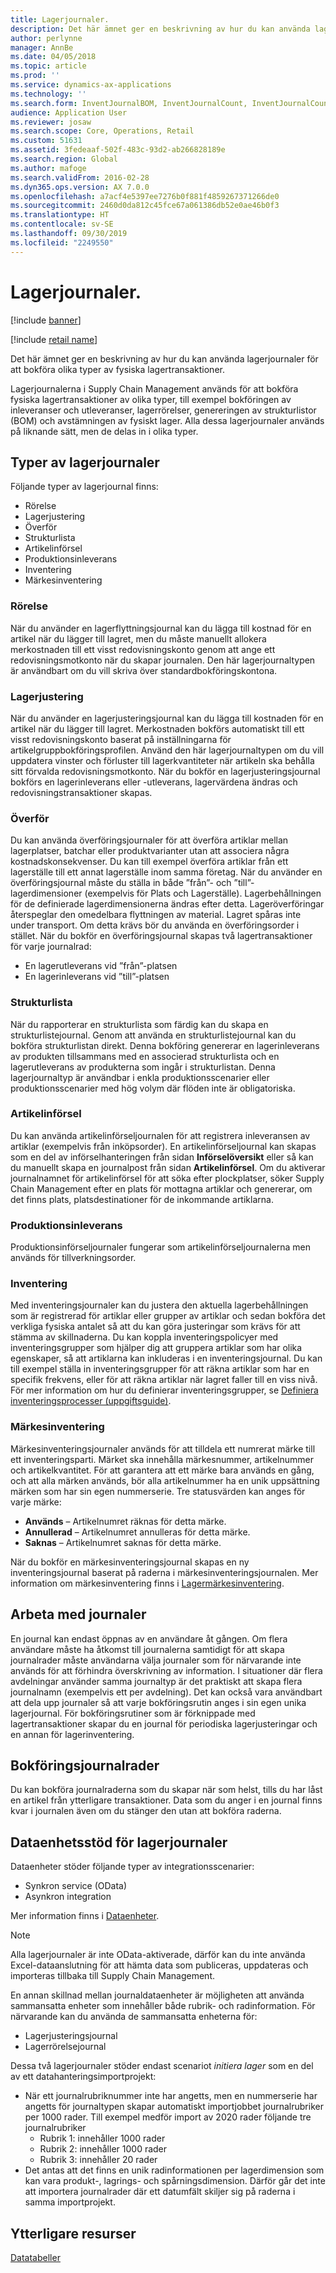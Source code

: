 ```yaml
---
title: Lagerjournaler.
description: Det här ämnet ger en beskrivning av hur du kan använda lagerjournaler för att bokföra olika typer av fysiska lagertransaktioner.
author: perlynne
manager: AnnBe
ms.date: 04/05/2018
ms.topic: article
ms.prod: ''
ms.service: dynamics-ax-applications
ms.technology: ''
ms.search.form: InventJournalBOM, InventJournalCount, InventJournalCountTag, InventJournalLossProfit, InventJournalMovement, InventJournalTransfer, WMSJournalTable
audience: Application User
ms.reviewer: josaw
ms.search.scope: Core, Operations, Retail
ms.custom: 51631
ms.assetid: 3fedeaaf-502f-483c-93d2-ab266828189e
ms.search.region: Global
ms.author: mafoge
ms.search.validFrom: 2016-02-28
ms.dyn365.ops.version: AX 7.0.0
ms.openlocfilehash: a7acf4e5397ee7276b0f881f4859267371266de0
ms.sourcegitcommit: 2460d0da812c45fce67a061386db52e0ae46b0f3
ms.translationtype: HT
ms.contentlocale: sv-SE
ms.lasthandoff: 09/30/2019
ms.locfileid: "2249550"
---
```

# <a name="inventory-journals"></a>Lagerjournaler.

[!include [banner](../includes/banner.md)]

[!include [retail name](../includes/retail-name.md)]

Det här ämnet ger en beskrivning av hur du kan använda lagerjournaler för att bokföra olika typer av fysiska lagertransaktioner.

Lagerjournalerna i Supply Chain Management används för att bokföra fysiska lagertransaktioner av olika typer, till exempel bokföringen av inleveranser och utleveranser, lagerrörelser, genereringen av strukturlistor (BOM) och avstämningen av fysiskt lager. Alla dessa lagerjournaler används på liknande sätt, men de delas in i olika typer.

## <a name="types-of-inventory-journals"></a>Typer av lagerjournaler
Följande typer av lagerjournal finns:

-   Rörelse
-   Lagerjustering
-   Överför
-   Strukturlista
-   Artikelinförsel
-   Produktionsinleverans
-   Inventering
-   Märkesinventering

### <a name="movement"></a>Rörelse

När du använder en lagerflyttningsjournal kan du lägga till kostnad för en artikel när du lägger till lagret, men du måste manuellt allokera merkostnaden till ett visst redovisningskonto genom att ange ett redovisningsmotkonto när du skapar journalen. Den här lagerjournaltypen är användbart om du vill skriva över standardbokföringskontona.

### <a name="inventory-adjustment"></a>Lagerjustering

När du använder en lagerjusteringsjournal kan du lägga till kostnaden för en artikel när du lägger till lagret. Merkostnaden bokförs automatiskt till ett visst redovisningskonto baserat på inställningarna för artikelgruppbokföringsprofilen. Använd den här lagerjournaltypen om du vill uppdatera vinster och förluster till lagerkvantiteter när artikeln ska behålla sitt förvalda redovisningsmotkonto. När du bokför en lagerjusteringsjournal bokförs en lagerinleverans eller -utleverans, lagervärdena ändras och redovisningstransaktioner skapas.

### <a name="transfer"></a>Överför

Du kan använda överföringsjournaler för att överföra artiklar mellan lagerplatser, batchar eller produktvarianter utan att associera några kostnadskonsekvenser. Du kan till exempel överföra artiklar från ett lagerställe till ett annat lagerställe inom samma företag. När du använder en överföringsjournal måste du ställa in både ”från”- och ”till”-lagerdimensioner (exempelvis för Plats och Lagerställe). Lagerbehållningen för de definierade lagerdimensionerna ändras efter detta. Lageröverföringar återspeglar den omedelbara flyttningen av material. Lagret spåras inte under transport. Om detta krävs bör du använda en överföringsorder i stället. När du bokför en överföringsjournal skapas två lagertransaktioner för varje journalrad:

-   En lagerutleverans vid ”från”-platsen
-   En lagerinleverans vid ”till”-platsen

### <a name="bom"></a>Strukturlista

När du rapporterar en strukturlista som färdig kan du skapa en strukturlistejournal. Genom att använda en strukturlistejournal kan du bokföra strukturlistan direkt. Denna bokföring genererar en lagerinleverans av produkten tillsammans med en associerad strukturlista och en lagerutleverans av produkterna som ingår i strukturlistan. Denna lagerjournaltyp är användbar i enkla produktionsscenarier eller produktionsscenarier med hög volym där flöden inte är obligatoriska.

### <a name="item-arrival"></a>Artikelinförsel

Du kan använda artikelinförseljournalen för att registrera inleveransen av artiklar (exempelvis från inköpsorder). En artikelinförseljournal kan skapas som en del av införselhanteringen från sidan **Införselöversikt** eller så kan du manuellt skapa en journalpost från sidan **Artikelinförsel**. Om du aktiverar journalnamnet för artikelinförsel för att söka efter plockplatser, söker Supply Chain Management efter en plats för mottagna artiklar och genererar, om det finns plats, platsdestinationer för de inkommande artiklarna.

### <a name="production-input"></a>Produktionsinleverans

Produktionsinförseljournaler fungerar som artikelinförseljournalerna men används för tillverkningsorder.

### <a name="counting"></a>Inventering

Med inventeringsjournaler kan du justera den aktuella lagerbehållningen som är registrerad för artiklar eller grupper av artiklar och sedan bokföra det verkliga fysiska antalet så att du kan göra justeringar som krävs för att stämma av skillnaderna. Du kan koppla inventeringspolicyer med inventeringsgrupper som hjälper dig att gruppera artiklar som har olika egenskaper, så att artiklarna kan inkluderas i en inventeringsjournal. Du kan till exempel ställa in inventeringsgrupper för att räkna artiklar som har en specifik frekvens, eller för att räkna artiklar när lagret faller till en viss nivå. För mer information om hur du definierar inventeringsgrupper, se [Definiera inventeringsprocesser (uppgiftsguide)](tasks/define-inventory-counting-processes.md).

### <a name="tag-counting"></a>Märkesinventering

Märkesinventeringsjournaler används för att tilldela ett numrerat märke till ett inventeringsparti. Märket ska innehålla märkesnummer, artikelnummer och artikelkvantitet. För att garantera att ett märke bara används en gång, och att alla märken används, bör alla artikelnummer ha en unik uppsättning märken som har sin egen nummerserie. Tre statusvärden kan anges för varje märke:

-   **Används** – Artikelnumret räknas för detta märke.
-   **Annullerad** – Artikelnumret annulleras för detta märke.
-   **Saknas** – Artikelnumret saknas för detta märke.

När du bokför en märkesinventeringsjournal skapas en ny inventeringsjournal baserat på raderna i märkesinventeringsjournalen. Mer information om märkesinventering finns i [Lagermärkesinventering](inventory-tag-counting.md).

## <a name="working-with-journals"></a>Arbeta med journaler
En journal kan endast öppnas av en användare åt gången. Om flera användare måste ha åtkomst till journalerna samtidigt för att skapa journalrader måste användarna välja journaler som för närvarande inte används för att förhindra överskrivning av information. I situationer där flera avdelningar använder samma journaltyp är det praktiskt att skapa flera journalnamn (exempelvis ett per avdelning). Det kan också vara användbart att dela upp journaler så att varje bokföringsrutin anges i sin egen unika lagerjournal. För bokföringsrutiner som är förknippade med lagertransaktioner skapar du en journal för periodiska lagerjusteringar och en annan för lagerinventering.

## <a name="posting-journal-lines"></a>Bokföringsjournalrader
Du kan bokföra journalraderna som du skapar när som helst, tills du har låst en artikel från ytterligare transaktioner. Data som du anger i en journal finns kvar i journalen även om du stänger den utan att bokföra raderna.

## <a name="data-entity-support-for-inventory-journals"></a>Dataenhetsstöd för lagerjournaler

Dataenheter stöder följande typer av integrationsscenarier:
-    Synkron service (OData)
-  Asynkron integration

Mer information finns i [Dataenheter](../../dev-itpro/data-entities/data-entities.md).

> [!NOTE]
> Alla lagerjournaler är inte OData-aktiverade, därför kan du inte använda Excel-dataanslutning för att hämta data som publiceras, uppdateras och importeras tillbaka till Supply Chain Management. 

En annan skillnad mellan journaldataenheter är möjligheten att använda sammansatta enheter som innehåller både rubrik- och radinformation. För närvarande kan du använda de sammansatta enheterna för:
-   Lagerjusteringsjournal
-   Lagerrörelsejournal

Dessa två lagerjournaler stöder endast scenariot *initiera lager* som en del av ett datahanteringsimportprojekt:
-  När ett journalrubriknummer inte har angetts, men en nummerserie har angetts för journaltypen skapar automatiskt importjobbet journalrubriker per 1000 rader. Till exempel medför import av 2020 rader följande tre journalrubriker
    -  Rubrik 1: innehåller 1000 rader
    -  Rubrik 2: innehåller 1000 rader
    -  Rubrik 3: innehåller 20 rader
-  Det antas att det finns en unik radinformationen per lagerdimension som kan vara produkt-, lagrings- och spårningsdimension. Därför går det inte att importera journalrader där ett datumfält skiljer sig på raderna i samma importprojekt.

## <a name="additional-resources"></a>Ytterligare resurser

[Datatabeller](../../dev-itpro/data-entities/data-entities.md)
